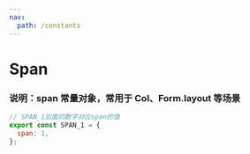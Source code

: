 ```yaml
---
nav:
  path: /constants
---
```


# Span

### 说明：span 常量对象，常用于 Col、Form.layout 等场景

```js
// SPAN_1后面的数字对应span的值
export const SPAN_1 = {
  span: 1,
};
```
<br/>
<code src="../demos/index.tsx" />
